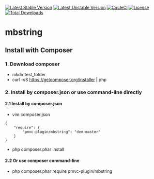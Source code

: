 [![Latest Stable Version](https://poser.pugx.org/pmvc-plugin/mbstring/v/stable)](https://packagist.org/packages/pmvc-plugin/mbstring) 
[![Latest Unstable Version](https://poser.pugx.org/pmvc-plugin/mbstring/v/unstable)](https://packagist.org/packages/pmvc-plugin/mbstring) 
[![CircleCI](https://circleci.com/gh/pmvc-plugin/mbstring/tree/master.svg?style=svg)](https://circleci.com/gh/pmvc-plugin/mbstring/tree/master)
[![License](https://poser.pugx.org/pmvc-plugin/mbstring/license)](https://packagist.org/packages/pmvc-plugin/mbstring)
[![Total Downloads](https://poser.pugx.org/pmvc-plugin/mbstring/downloads)](https://packagist.org/packages/pmvc-plugin/mbstring) 

mbstring
===============

## Install with Composer
### 1. Download composer
   * mkdir test_folder
   * curl -sS https://getcomposer.org/installer | php

### 2. Install by composer.json or use command-line directly
#### 2.1 Install by composer.json
   * vim composer.json
```
{
    "require": {
        "pmvc-plugin/mbstring": "dev-master"
    }
}
```
   * php composer.phar install

#### 2.2 Or use composer command-line
   * php composer.phar require pmvc-plugin/mbstring

